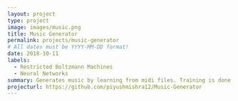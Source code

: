 ```yaml
---
layout: project
type: project
image: images/music.png
title: Music Generator
permalink: projects/music-generator
# All dates must be YYYY-MM-DD format!
date: 2018-10-11
labels:
  - Restricted Boltzmann Machines
  - Neural Networks
summary: Generates music by learning from midi files. Training is done using Restricted Boltzmann Machines in TensorFlow
projecturl: https://github.com/piyushmishra12/Music-Generator
---
```

